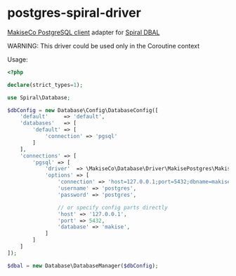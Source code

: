 # postgres-spiral-driver
[MakiseCo PostgreSQL client](https://github.com/makise-co/postgres) adapter for [Spiral DBAL](https://github.com/spiral/database)

WARNING: This driver could be used only in the Coroutine context

Usage:
```php
<?php

declare(strict_types=1);

use Spiral\Database;

$dbConfig = new Database\Config\DatabaseConfig([
    'default'     => 'default',
    'databases'   => [
        'default' => [
            'connection' => 'pgsql'
        ]
    ],
    'connections' => [
        'pgsql' => [
            'driver'  => \MakiseCo\Database\Driver\MakisePostgres\MakisePostgresDriver::class,
            'options' => [
                'connection' => 'host=127.0.0.1;port=5432;dbname=makise',
                'username' => 'postgres',
                'password' => 'postgres',

                // or specify config parts directly
                'host' => '127.0.0.1',
                'port' => 5432,
                'database' => 'makise',
            ]
        ]
    ]
]);

$dbal = new Database\DatabaseManager($dbConfig);
```
